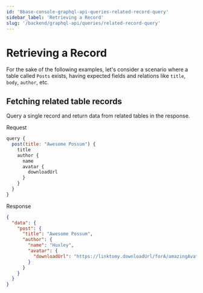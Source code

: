 ```yaml
---
id: '8base-console-graphql-api-queries-related-record-query'
sidebar_label: 'Retrieving a Record'
slug: '/backend/graphql-api/queries/related-record-query'
---
```

# Retrieving a Record

For the sake of the following examples, let's consider a scenario where a table called `Posts` exists, having expected fields and relations like `title`, `body`, `author`, etc.

## Fetching related table records

Query a single record and return data from related tables in the response.

<div class="code-sample">
<div>
<label>Request</label>

```javascript
query {
  post(title: "Awesome Possum") {
    title
    author {
      name
      avatar {
        downloadUrl
      }
    }
  }
}
```

</div>
<div>
<label>Response</label>

```json
{
  "data": {
    "post": {
      "title": "Awesome Possum",
      "author": {
        "name": "Huxley",
        "avatar": {
          "downloadUrl": "https://linktomy.downloadUrl/forA/amazingAvatar.jpg"
        }
      }
    }
  }
}
```

</div>
</div>

